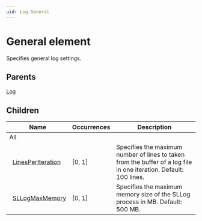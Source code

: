 ```yaml
---
uid: Log.General
---
```


# General element

Specifies general log settings.

## Parents

[Log](xref:LogSettingsLog)

## Children

| Name | Occurrences | Description |
| --- | --- | --- |
| All |  |  |
| &#160;&#160;[LinesPerIteration](xref:Log.General.LinesPerIteration) | [0, 1] | Specifies the maximum number of lines to taken from the buffer of a log file in one iteration. Default: 100 lines. |
| &#160;&#160;[SLLogMaxMemory](xref:Log.General.SLLogMaxMemory) | [0, 1] | Specifies the maximum memory size of the SLLog process in MB. Default: 500 MB. |

